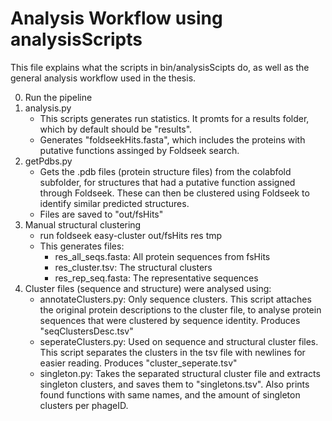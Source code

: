 # Analysis Workflow using analysisScripts

This file explains what the scripts in bin/analysisScipts do, as well as the general analysis workflow used in the thesis.

0. Run the pipeline
1. analysis.py
    - This scripts generates run statistics. It promts for a results folder, which by default should be "results".
    - Generates "foldseekHits.fasta", which includes the proteins with putative functions assinged by Foldseek search.
2. getPdbs.py
    - Gets the .pdb files (protein structure files) from the colabfold subfolder, for structures that had a putative function assigned through Foldseek. These can then be clustered using Foldseek to identify similar predicted structures.
    - Files are saved to "out/fsHits"
3. Manual structural clustering
    - run foldseek easy-cluster out/fsHits res tmp
    - This generates files:
        - res_all_seqs.fasta: All protein sequences from fsHits
        - res_cluster.tsv: The structural clusters
        - res_rep_seq.fasta: The representative sequences
4. Cluster files (sequence and structure) were analysed using:
    - annotateClusters.py: Only sequence clusters. This script attaches the original protein descriptions to the cluster file, to analyse protein sequences that were clustered by sequence identity. Produces "seqClustersDesc.tsv"
    - seperateClusters.py: Used on sequence and structural cluster files. This script separates the clusters in the tsv file with newlines for easier reading. Produces "cluster_seperate.tsv"
    - singleton.py: Takes the separated structural cluster file and extracts singleton clusters, and saves them to "singletons.tsv". Also prints found functions with same names, and the amount of singleton clusters per phageID.